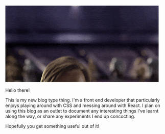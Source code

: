 

![Obi-Wan says hello](https://github.com/rdhaliwal/cf-worker-blog/raw/master/assets/hello-there/obi-wan.gif)

Hello there!

This is my new blog type thing. I'm a front end developer that particularly enjoys playing around with CSS and messing around with React. I plan on using this blog as an outlet to document any interesting things I've learnt along the way, or share any experiments I end up concocting.

Hopefully you get something useful out of it!

